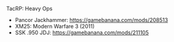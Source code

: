 TacRP: Heavy Ops

- Pancor Jackhammer: https://gamebanana.com/mods/208513
- XM25: Modern Warfare 3 (2011)
- SSK .950 JDJ: https://gamebanana.com/mods/211105
